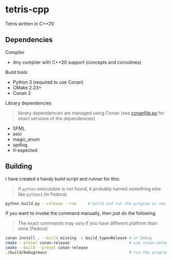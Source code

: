 # tetris-cpp

Tetris written in C++20

## Dependencies

Compiler

- Any compiler with C++20 support (concepts and coroutines)

Build tools

- Python 3 (required to use Conan)
- CMake 2.23+
- Conan 2

Library dependencies

> library dependencies are managed using Conan (see [conanfile.py](conanfile.py) for exact versions of the dependencies)

- SFML
- asio
- magic_enum
- spdlog
- tl-expected

## Building

I have created a handy build script and runner for this:

> If `python` executable is not found, it probably named something else like `python3` (in Fedora)

```sh
python build.py --release --run     # build and run the program at one go
```

If you want to invoke the command manually, then just do the following

> The exact commands may vary if you have different platform than mine (Fedora)

```sh
conan install . --build missing -s build_type=Release # or Debug
cmake --preset conan-release                          # use conan-default if you have a multi-config build system (Windows)
cmake --build --preset conan-release
./build/Debug/main                                    # run the program
```
